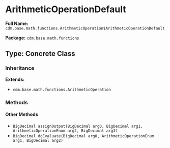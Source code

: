# ArithmeticOperationDefault

**Full Name:** `cdm.base.math.functions.ArithmeticOperation$ArithmeticOperationDefault`

**Package:** `cdm.base.math.functions`

## Type: Concrete Class

### Inheritance

**Extends:**
- `cdm.base.math.functions.ArithmeticOperation`

### Methods

#### Other Methods

- `BigDecimal assignOutput(BigDecimal arg0, BigDecimal arg1, ArithmeticOperationEnum arg2, BigDecimal arg3)`
- `BigDecimal doEvaluate(BigDecimal arg0, ArithmeticOperationEnum arg1, BigDecimal arg2)`

